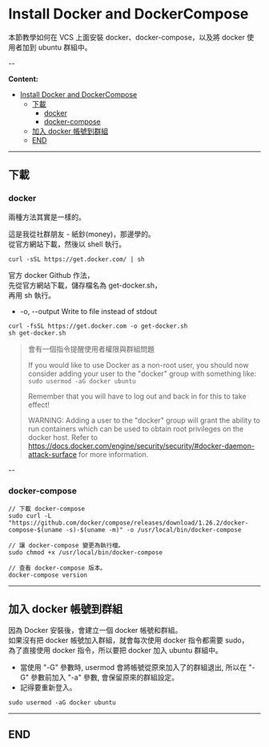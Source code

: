 # Install Docker and DockerCompose

本節教學如何在 VCS 上面安裝 docker、docker-compose，以及將 docker 使用者加到 ubuntu 群組中。

--

**Content:**

<!-- TOC -->

- [Install Docker and DockerCompose](#install-docker-and-dockercompose)
  - [下載](#下載)
    - [docker](#docker)
    - [docker-compose](#docker-compose)
  - [加入 docker 帳號到群組](#加入-docker-帳號到群組)
  - [END](#end)

<!-- /TOC -->

---

## 下載

### docker

兩種方法其實是一樣的。

這是我從社群朋友 - 紙鈔(money)，那邊學的。  <br>
從官方網站下載，然後以 shell 執行。

```{bash}
curl -sSL https://get.docker.com/ | sh
```

官方 docker Github 作法，  <br>
先從官方網站下載，儲存檔名為 get-docker.sh，  <br>
再用 sh 執行。

- -o, --output <file> Write to file instead of stdout

```{bash}
curl -fsSL https://get.docker.com -o get-docker.sh
sh get-docker.sh
```

> 會有一個指令提醒使用者權限與群組問題
>
> If you would like to use Docker as a non-root user, you should now consider adding your user to the "docker" group with something like: `sudo usermod -aG docker ubuntu`
>
> Remember that you will have to log out and back in for this to take effect!
>
> WARNING: Adding a user to the "docker" group will grant the ability to run containers which can be used to obtain root privileges on the docker host. Refer to https://docs.docker.com/engine/security/security/#docker-daemon-attack-surface for more information.

--

### docker-compose

```{bash}
// 下載 docker-compose
sudo curl -L "https://github.com/docker/compose/releases/download/1.26.2/docker-compose-$(uname -s)-$(uname -m)" -o /usr/local/bin/docker-compose

// 讓 docker-compose 變更為執行檔。
sudo chmod +x /usr/local/bin/docker-compose

// 查看 docker-compose 版本。
docker-compose version
```

---

## 加入 docker 帳號到群組

因為 Docker 安裝後，會建立一個 docker 帳號和群組。  <br>
如果沒有把 docker 帳號加入群組，就會每次使用 docker 指令都需要 sudo，  <br>
為了直接使用 docker 指令，所以要把 docker 加入 ubuntu 群組中。

- 當使用 "-G" 參數時, usermod 會將帳號從原來加入了的群組退出, 所以在 "-G" 參數前加入 "-a" 參數, 會保留原來的群組設定。
- 記得要重新登入。

```{bash}
sudo usermod -aG docker ubuntu
```

---

## END
